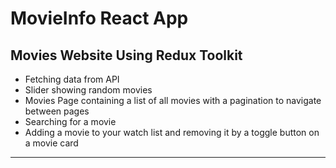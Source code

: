 # MovieInfo React App
## Movies Website Using Redux Toolkit

<ul>
  <li>Fetching data from API</li>
  <li>Slider showing random movies</li>
  <li>Movies Page containing a list of all movies with a pagination to navigate between pages</li>
  <li>Searching for a movie</li>
  <li>Adding a movie to your watch list and removing it by a toggle button on a movie card</li>
</ul>
<hr/>

